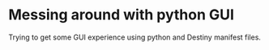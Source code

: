 # Messing around with python GUI
Trying to get some GUI experience using python and Destiny manifest files.
